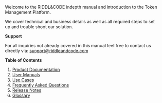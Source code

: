 Welcome to the RIDDL&CODE indepth manual and introduction to the Token Management Platform. 

We cover technical and business details as well as all required steps to set up and trouble shoot our solution. 

**Support**

For all inquiries not already covered in this manual feel free to contact us directly via: support@riddleandcode.com

**Table of Contents**

1. [Product Documentation](Product-Documentation.md)
2. [User Manuals](Token_Management_Platform_Manual.md)
3. [Use Cases](Use-Cases.md)
4. [Frequently Asked Questions](FAQ.md)
6. [Release Notes](release-notes-tmp.md)
5. [Glossary](Glossary.md)
